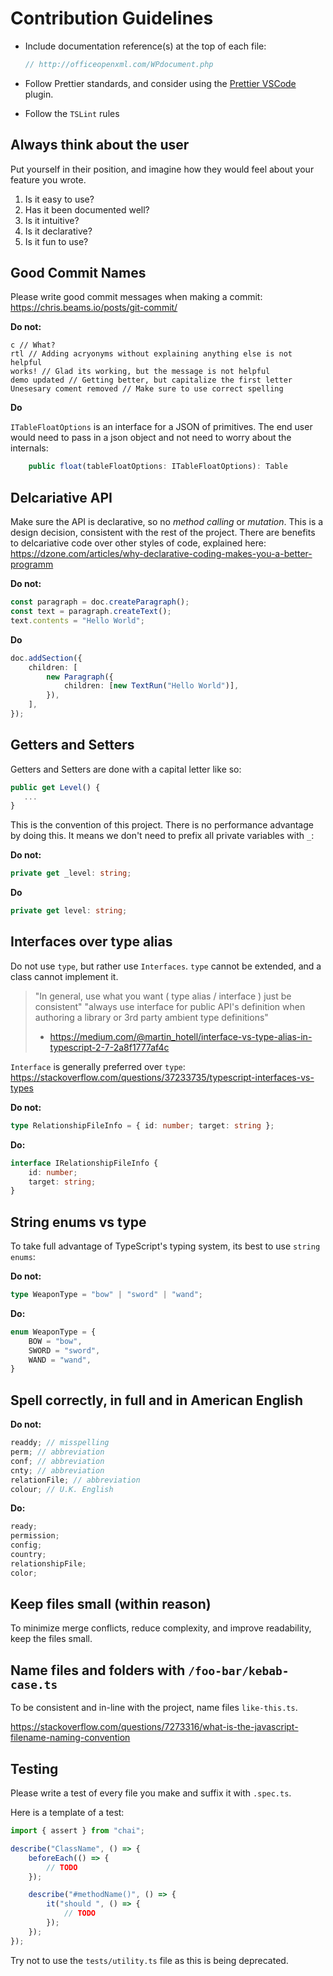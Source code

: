 # Contribution Guidelines

-   Include documentation reference(s) at the top of each file:

    ```ts
    // http://officeopenxml.com/WPdocument.php
    ```

-   Follow Prettier standards, and consider using the [Prettier VSCode](https://marketplace.visualstudio.com/items?itemName=esbenp.prettier-vscode) plugin.

-   Follow the `TSLint` rules

## Always think about the user

Put yourself in their position, and imagine how they would feel about your feature you wrote.

1. Is it easy to use?
2. Has it been documented well?
3. Is it intuitive?
4. Is it declarative?
5. Is it fun to use?

## Good Commit Names

Please write good commit messages when making a commit: https://chris.beams.io/posts/git-commit/

**Do not:**

```
c // What?
rtl // Adding acryonyms without explaining anything else is not helpful
works! // Glad its working, but the message is not helpful
demo updated // Getting better, but capitalize the first letter
Unesesary coment removed // Make sure to use correct spelling
```

**Do**

`ITableFloatOptions` is an interface for a JSON of primitives. The end user would need to pass in a json object and not need to worry about the internals:

```ts
    public float(tableFloatOptions: ITableFloatOptions): Table
```

## Delcariative API

Make sure the API is declarative, so no _method calling_ or _mutation_. This is a design decision, consistent with the rest of the project. There are benefits to delcariative code over other styles of code, explained here: https://dzone.com/articles/why-declarative-coding-makes-you-a-better-programm

**Do not:**

```ts
const paragraph = doc.createParagraph();
const text = paragraph.createText();
text.contents = "Hello World";
```

**Do**

```ts
doc.addSection({
    children: [
        new Paragraph({
            children: [new TextRun("Hello World")],
        }),
    ],
});
```

## Getters and Setters

Getters and Setters are done with a capital letter like so:

```ts
public get Level() {
   ...
}
```

This is the convention of this project. There is no performance advantage by doing this. It means we don't need to prefix all private variables with `_`:

**Do not:**

```ts
private get _level: string;
```

**Do**

```ts
private get level: string;
```

## Interfaces over type alias

Do not use `type`, but rather use `Interfaces`. `type` cannot be extended, and a class cannot implement it.

> "In general, use what you want ( type alias / interface ) just be consistent"
> "always use interface for public API's definition when authoring a library or 3rd party ambient type definitions"
>
> -   https://medium.com/@martin_hotell/interface-vs-type-alias-in-typescript-2-7-2a8f1777af4c

`Interface` is generally preferred over `type`: https://stackoverflow.com/questions/37233735/typescript-interfaces-vs-types

**Do not:**

```ts
type RelationshipFileInfo = { id: number; target: string };
```

**Do:**

```ts
interface IRelationshipFileInfo {
    id: number;
    target: string;
}
```

## String enums vs type

To take full advantage of TypeScript's typing system, its best to use `string enums`:

**Do not:**

```ts
type WeaponType = "bow" | "sword" | "wand";
```

**Do:**

```ts
enum WeaponType = {
    BOW = "bow",
    SWORD = "sword",
    WAND = "wand",
}
```

## Spell correctly, in full and in American English

**Do not:**

```ts
readdy; // misspelling
perm; // abbreviation
conf; // abbreviation
cnty; // abbreviation
relationFile; // abbreviation
colour; // U.K. English
```

**Do:**

```ts
ready;
permission;
config;
country;
relationshipFile;
color;
```

## Keep files small (within reason)

To minimize merge conflicts, reduce complexity, and improve readability, keep the files small.

## Name files and folders with `/foo-bar/kebab-case.ts`

To be consistent and in-line with the project, name files `like-this.ts`.

https://stackoverflow.com/questions/7273316/what-is-the-javascript-filename-naming-convention

## Testing

Please write a test of every file you make and suffix it with `.spec.ts`.

Here is a template of a test:

```ts
import { assert } from "chai";

describe("ClassName", () => {
    beforeEach(() => {
        // TODO
    });

    describe("#methodName()", () => {
        it("should ", () => {
            // TODO
        });
    });
});
```

Try not to use the `tests/utility.ts` file as this is being deprecated.
